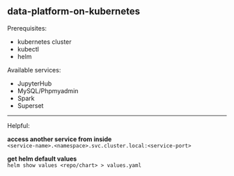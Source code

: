 ## data-platform-on-kubernetes

Prerequisites:
- kubernetes cluster
- kubectl
- helm

Available services:
- JupyterHub
- MySQL/Phpmyadmin
- Spark
- Superset

---  
  
Helpful:  

__access another service from inside__  
`<service-name>.<namespace>.svc.cluster.local:<service-port>`

__get helm default values__  
`helm show values <repo/chart> > values.yaml`